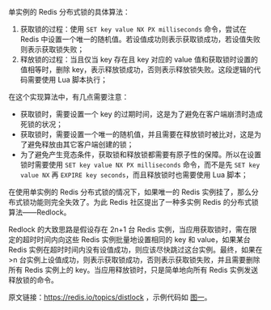 单实例的 Redis 分布式锁的具体算法：
1. 获取锁的过程：使用 `SET key value NX PX milliseconds` 命令，尝试在 Redis 中设置一个唯一的随机值。若设值成功则表示获取锁成功，若设值失败则表示获取锁失败；
2. 释放锁的过程：当且仅当 key 存在且 key 对应的 value 值和获取锁时设置的值相等时，删除 key，表示释放锁成功，否则表示释放锁失败。这段逻辑的代码需要使用 Lua 脚本执行；

在这个实现算法中，有几点需要注意：
* 获取锁时，需要设置一个 key 的过期时间，这是为了避免在客户端崩溃时造成死锁的状况；
* 获取锁时，需要设置一个唯一的随机值，并且需要在释放锁时被比对，这是为了避免释放由其它客户端创建的锁；
* 为了避免产生竞态条件，获取锁和释放锁都需要有原子性的保障。所以在设置锁时需要使用 `SET key value NX PX milliseconds` 命令，而不是先 `SET key value NX` 再 `EXPIRE key seconds`，而且释放锁时也需要使用 Lua 脚本；

在使用单实例的 Redis 分布式锁的情况下，如果唯一的 Redis 实例挂了，那么分布式锁功能则完全失效了。为此 Redis 社区提出了一种多实例 Redis 的分布式锁算法——Redlock。

Redlock 的大致思路是假设存在 2n+1 台 Redis 实例，当应用获取锁时，需在限定的超时时间内向这些 Redis 实例批量地设置相同的 key 和 value，如果某台 Redis 实例在超时时间内没有设值成功，则应该尽快跳过这台实例。最终，如果在 >n 台实例上设值成功，则表示获取锁成功，否则表示获取锁失败，并且需要删除所有 Redis 实例上的 key。当应用释放锁时，只是简单地向所有 Redis 实例发送释放锁的命令。

原文链接：https://redis.io/topics/distlock ，示例代码如 [图一](1.jpg)。